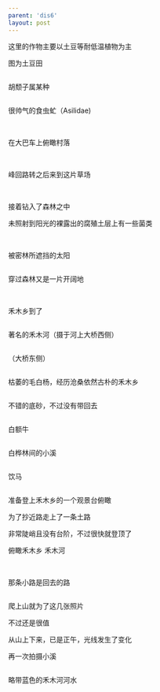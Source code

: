```yaml
---
parent: 'dis6'
layout: post
---
```

这里的作物主要以土豆等耐低温植物为主

图为土豆田

<img class='disc' data-src='https://lykoseremos.github.io/gmalb-02/dis6/DSC_5271.jpg'>

胡颓子属某种

<img class='disc' data-src='https://lykoseremos.github.io/gmalb-02/dis6/DSC_5273.jpg'>

很帅气的食虫虻（Asilidae)

<img class='disc' data-src='https://lykoseremos.github.io/gmalb-02/dis6/DSC_5274.jpg'>

<img class='disc' data-src='https://lykoseremos.github.io/gmalb-02/dis6/DSC_5275.jpg'>

在大巴车上俯瞰村落

<img class='disc' data-src='https://lykoseremos.github.io/gmalb-02/dis6/DSC_5278.jpg'>

<img class='disc' data-src='https://lykoseremos.github.io/gmalb-02/dis6/DSC_5279.jpg'>

峰回路转之后来到这片草场

<img class='disc' data-src='https://lykoseremos.github.io/gmalb-02/dis6/DSC_5287.jpg'>

<img class='disc' data-src='https://lykoseremos.github.io/gmalb-02/dis6/DSC_5288.jpg'>

<img class='disc' data-src='https://lykoseremos.github.io/gmalb-02/dis6/DSC_5294.jpg'>

接着钻入了森林之中


未照射到阳光的裸露出的腐殖土层上有一些菌类

<img class='disc' data-src='https://lykoseremos.github.io/gmalb-02/dis6/DSC_5298.jpg'>

<img class='disc' data-src='https://lykoseremos.github.io/gmalb-02/dis6/DSC_5299.jpg'>

被密林所遮挡的太阳

<img class='disc' data-src='https://lykoseremos.github.io/gmalb-02/dis6/DSC_5301.jpg'>

穿过森林又是一片开阔地

<img class='disc' data-src='https://lykoseremos.github.io/gmalb-02/dis6/DSC_5306.jpg'>

<img class='disc' data-src='https://lykoseremos.github.io/gmalb-02/dis6/DSC_5307.jpg'>

禾木乡到了

<img class='disc' data-src='https://lykoseremos.github.io/gmalb-02/dis6/DSC_5309.jpg'>

著名的禾木河（摄于河上大桥西侧）

<img class='disc' data-src='https://lykoseremos.github.io/gmalb-02/dis6/DSC_5310.jpg'>

（大桥东侧）

<img class='disc' data-src='https://lykoseremos.github.io/gmalb-02/dis6/DSC_5316.jpg'>

枯萎的毛白杨，经历沧桑依然古朴的禾木乡

<img class='disc' data-src='https://lykoseremos.github.io/gmalb-02/dis6/DSC_5328.jpg'>

不错的底砂，不过没有带回去

<img class='disc' data-src='https://lykoseremos.github.io/gmalb-02/dis6/DSC_5329.jpg'>

白额牛

<img class='disc' data-src='https://lykoseremos.github.io/gmalb-02/dis6/DSC_5330.jpg'>

白桦林间的小溪

<img class='disc' data-src='https://lykoseremos.github.io/gmalb-02/dis6/DSC_5331.jpg'>

饮马

<img class='disc' data-src='https://lykoseremos.github.io/gmalb-02/dis6/DSC_5333.jpg'>

准备登上禾木乡的一个观景台俯瞰


为了抄近路走上了一条土路


非常陡峭且没有台阶，不过很快就登顶了


俯瞰禾木乡 禾木河

<img class='disc' data-src='https://lykoseremos.github.io/gmalb-02/dis6/DSC_5338.jpg'>

<img class='disc' data-src='https://lykoseremos.github.io/gmalb-02/dis6/DSC_5341.jpg'>

<img class='disc' data-src='https://lykoseremos.github.io/gmalb-02/dis6/DSC_5346.jpg'>

<img class='disc' data-src='https://lykoseremos.github.io/gmalb-02/dis6/DSC_5349.jpg'>

<img class='disc' data-src='https://lykoseremos.github.io/gmalb-02/dis6/DSC_5351.jpg'>

那条小路是回去的路

<img class='disc' data-src='https://lykoseremos.github.io/gmalb-02/dis6/DSC_5352.jpg'>

爬上山就为了这几张照片


不过还是很值


从山上下来，已是正午，光线发生了变化


再一次拍摄小溪

<img class='disc' data-src='https://lykoseremos.github.io/gmalb-02/dis6/DSC_5353.jpg'>

略带蓝色的禾木河河水

<img class='disc' data-src='https://lykoseremos.github.io/gmalb-02/dis6/DSC_5359.jpg'>
